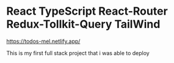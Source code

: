# React TypeScript React-Router Redux-Tollkit-Query TailWind

https://todos-mel.netlify.app/

This is my first full stack project that i was able to deploy

